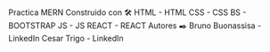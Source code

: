 Practica MERN
Construido con 🛠️
HTML - HTML
CSS - CSS
BS - BOOTSTRAP
JS - JS
REACT - REACT
Autores ✒️
Bruno Buonassisa - LinkedIn
Cesar Trigo - LinkedIn
